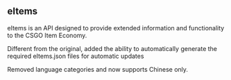 ## **eItems**
eItems is an API designed to provide extended information and functionality to the CSGO Item Economy.

Different from the original, added the ability to automatically generate the required eItems.json files for automatic updates

Removed language categories and now supports Chinese only.
